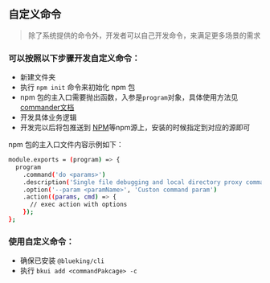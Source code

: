 ## 自定义命令

> 除了系统提供的命令外，开发者可以自己开发命令，来满足更多场景的需求

### 可以按照以下步骤开发自定义命令：
- 新建文件夹
- 执行 `npm init` 命令来初始化 npm 包
- npm 包的主入口需要抛出函数，入参是`program`对象，具体使用方法见 [commander文档](https://github.com/tj/commander.js)
- 开发具体业务逻辑
- 开发完以后将包推送到 [NPM](https://www.npmjs.com/)等npm源上，安装的时候指定到对应的源即可

npm 包的主入口文件内容示例如下：

``` bash
module.exports = (program) => {
  program
    .command('do <params>')
    .description('Single file debugging and local directory proxy commands')
    .option('--param <paramName>', 'Custon command param')
    .action((params, cmd) => {
      // exec action with options
    });
};
```

### 使用自定义命令：
- 确保已安装 `@blueking/cli`
- 执行 `bkui add <commandPakcage> -c`
